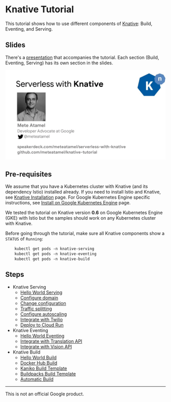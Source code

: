 # Knative Tutorial

This tutorial shows how to use different components of [Knative](https://www.knative.dev/docs/): Build, Eventing, and Serving. 

## Slides

There's a [presentation](https://speakerdeck.com/meteatamel/serverless-with-knative) that accompanies the tutorial. Each section (Build, Eventing, Serving) has its own section in the slides.

[![Serverless with Knative](./docs/images/serverless-with-knative.png)](https://speakerdeck.com/meteatamel/serverless-with-knative)

## Pre-requisites
We assume that you have a Kubernetes cluster with Knative (and its dependency Istio) installed already. If you need to install Istio and Knative, see [Knative Installation](https://www.knative.dev/docs/install/) page. For Google Kubernetes Engine specific instructions, see [Install on Google Kubernetes Engine](https://www.knative.dev/docs/install/knative-with-gke/) page. 

We tested the tutorial on Knative version **0.6** on Google Kubernetes Engine (GKE) with Istio but the samples should work on any Kubernetes cluster with Knative.   

Before going through the tutorial, make sure all Knative components show a `STATUS` of `Running`:

```
    kubectl get pods -n knative-serving
    kubectl get pods -n knative-eventing
    kubectl get pods -n knative-build
```

## Steps

* Knative Serving
   * [Hello World Serving](docs/01-helloworldserving.md)
   * [Configure domain](docs/02-configuredomain.md)
   * [Change configuration](docs/03-changeconfig.md)
   * [Traffic splitting](docs/04-trafficsplitting.md)
   * [Configure autoscaling](docs/04.5-configureautoscaling.md)
   * [Integrate with Twilio](docs/05-twiliointegration.md)
   * [Deploy to Cloud Run](docs/05.5-deploycloudrun.md)
* Knative Eventing 
   * [Hello World Eventing](docs/06-helloworldeventing.md)
   * [Integrate with Translation API](docs/07-translationeventing.md)
   * [Integrate with Vision API](docs/08-visioneventing.md)
* Knative Build
   * [Hello World Build](docs/09-helloworldbuild.md)
   * [Docker Hub Build](docs/10-dockerbuild.md)
   * [Kaniko Build Template](docs/10.5-kanikobuildtemplate.md)
   * [Buildpacks Build Template](docs/10.7-buildpacksbuildtemplate.md)
   * [Automatic Build](docs/11-autobuild.md)
-------

This is not an official Google product.

